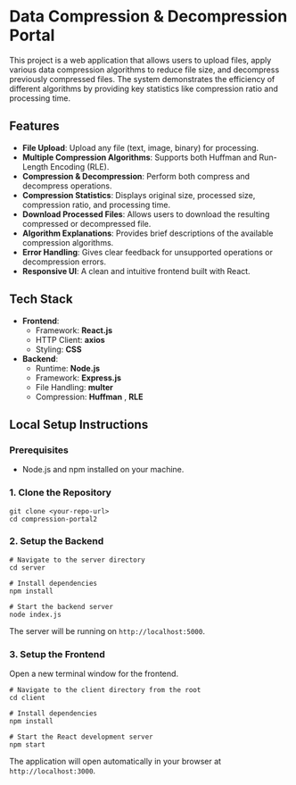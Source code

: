# Data Compression & Decompression Portal

This project is a web application that allows users to upload files, apply various data compression algorithms to reduce file size, and decompress previously compressed files. The system demonstrates the efficiency of different algorithms by providing key statistics like compression ratio and processing time.

## Features

-   **File Upload**: Upload any file (text, image, binary) for processing.
-   **Multiple Compression Algorithms**: Supports both Huffman and Run-Length Encoding (RLE).
-   **Compression & Decompression**: Perform both compress and decompress operations.
-   **Compression Statistics**: Displays original size, processed size, compression ratio, and processing time.
-   **Download Processed Files**: Allows users to download the resulting compressed or decompressed file.
-   **Algorithm Explanations**: Provides brief descriptions of the available compression algorithms.
-   **Error Handling**: Gives clear feedback for unsupported operations or decompression errors.
-   **Responsive UI**: A clean and intuitive frontend built with React.

## Tech Stack

-   **Frontend**:
    -   Framework: **React.js**
    -   HTTP Client: **axios**
    -   Styling: **CSS**
-   **Backend**:
    -   Runtime: **Node.js**
    -   Framework: **Express.js**
    -   File Handling: **multer**
    -   Compression: **Huffman** ,  **RLE** 

## Local Setup Instructions

### Prerequisites

-   Node.js and npm installed on your machine.

### 1. Clone the Repository

```
git clone <your-repo-url>
cd compression-portal2
```

### 2. Setup the Backend

```
# Navigate to the server directory
cd server

# Install dependencies
npm install

# Start the backend server
node index.js
```

The server will be running on `http://localhost:5000`.

### 3. Setup the Frontend

Open a new terminal window for the frontend.

```
# Navigate to the client directory from the root
cd client

# Install dependencies
npm install

# Start the React development server
npm start
```

The application will open automatically in your browser at `http://localhost:3000`.
```
